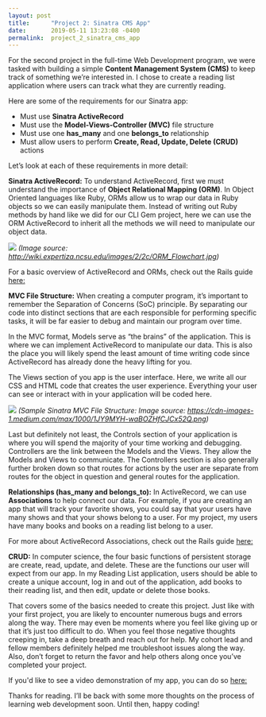 ```yaml
---
layout: post
title:      "Project 2: Sinatra CMS App"
date:       2019-05-11 13:23:08 -0400
permalink:  project_2_sinatra_cms_app
---
```




For the second project in the full-time Web Development program, we were tasked with building a simple **Content Management System (CMS)** to keep track of something we’re interested in.  I chose to create a reading list application where users can track what they are currently reading.  

Here are some of the requirements for our Sinatra app:
* Must use **Sinatra ActiveRecord**
* Must use the **Model-Views-Controller (MVC)** file structure
* Must use one **has_many** and one **belongs_to** relationship
* Must allow users to perform **Create, Read, Update, Delete (CRUD)** actions

Let’s look at each of these requirements in more detail:

**Sinatra ActiveRecord:** To understand ActiveRecord, first we must understand the importance of **Object Relational Mapping (ORM)**.  In Object Oriented languages like Ruby, ORMs allow us to wrap our data in Ruby objects so we can easily manipulate them.  Instead of writing out Ruby methods by hand like we did for our CLI Gem project, here we can use the ORM ActiveRecord to inherit all the methods we will need to manipulate our object data.  

![](http://wiki.expertiza.ncsu.edu/images/2/2c/ORM_Flowchart.jpg)
*(Image source: http://wiki.expertiza.ncsu.edu/images/2/2c/ORM_Flowchart.jpg)*

For a basic overview of ActiveRecord and ORMs, check out the Rails guide [here:](https://guides.rubyonrails.org/active_record_basics.html)


**MVC File Structure:** When creating a computer program, it’s important to remember the Separation of Concerns (SoC) principle.  By separating our code into distinct sections that are each responsible for performing specific tasks, it will be far easier to debug and maintain our program over time.  

In the MVC format, Models serve as “the brains” of the application.  This is where we can implement ActiveRecord to manipulate our data.  This is also the place you will likely spend the least amount of time writing code since ActiveRecord has already done the heavy lifting for you.  

The Views section of you app is the user interface.  Here, we write all our CSS and HTML code that creates the user experience.  Everything your user can see or interact with in your application will be coded here.  

![](https://cdn-images-1.medium.com/max/1000/1*JY9MYH-w_aBOZHfCJCx52Q.png)
*(Sample Sinatra MVC File Structure: Image source: https://cdn-images-1.medium.com/max/1000/1JY9MYH-waBOZHfCJCx52Q.png)*

Last but definitely not least, the Controls section of your application is where you will spend the majority of your time working and debugging.  Controllers are the link between the Models and the Views.  They allow the Models and Views to communicate.  The Controllers section is also generally further broken down so that routes for actions by the user are separate from routes for the object in question and general routes for the application.  

**Relationships (has_many and belongs_to):** In ActiveRecord, we can use **Associations** to help connect our data.  For example, if you are creating an app that will track your favorite shows, you could say that your users have many shows and that your shows belong to a user.  For my project, my users have many books and books on a reading list belong to a user.  

For more about ActiveRecord Associations, check out the Rails guide [here:](https://guides.rubyonrails.org/association_basics.html)

**CRUD:** In computer science, the four basic functions of persistent storage are create, read, update, and delete.  These are the functions our user will expect from our app.  In my Reading List application, users should be able to create a unique account, log in and out of the application, add books to their reading list, and then edit, update or delete those books.  

That covers some of the basics needed to create this project.  Just like with your first project, you are likely to encounter numerous bugs and errors along the way.  There may even be moments where you feel like giving up or that it’s just too difficult to do.  When you feel those negative thoughts creeping in, take a deep breath and reach out for help.  My cohort lead and fellow members definitely helped me troubleshoot issues along the way.  Also, don’t forget to return the favor and help others along once you’ve completed your project.  

If you'd like to see a video demonstration of my app, you can do so [here:](https://www.youtube.com/watch?v=lerw8gZVQh4&feature=youtu.be)

Thanks for reading.  I’ll be back with some more thoughts on the process of learning web development soon.  Until then, happy coding!  







